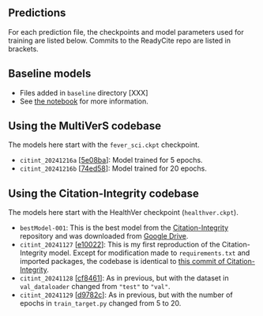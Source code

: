 ## Predictions

For each prediction file, the checkpoints and model parameters used for training are listed below.
Commits to the ReadyCite repo are listed in brackets.

## Baseline models

- Files added in `baseline` directory [XXX]
- See [the notebook](../doc/07_Baselines.ipynb) for more information.

## Using the MultiVerS codebase

The models here start with the `fever_sci.ckpt` checkpoint.

- `citint_20241216a` [[5e08ba](https://github.com/jedick/ReadyCite/commit/5e08ba51295ecdbb42cfdd9b86908adb7b06c7f3)]: Model trained for 5 epochs.
- `citint_20241216b` [[74ed58](https://github.com/jedick/ReadyCite/commit/74ed58bb1cb34c206970d580cb6aaa046dedb80f)]: Model trained for 20 epochs.

## Using the Citation-Integrity codebase

The models here start with the HealthVer checkpoint (`healthver.ckpt`).

- `bestModel-001`: This is the best model from the [Citation-Integrity](https://github.com/ScienceNLP-Lab/Citation-Integrity) repository and was downloaded from [Google Drive](https://drive.google.com/drive/u/0/folders/11b6Z8iv2FXObWmLaqfYzgUQsaL4QgTT2?q=parent:11b6Z8iv2FXObWmLaqfYzgUQsaL4QgTT2).
- `citint_20241127` [[e10022](https://github.com/jedick/ReadyCite/commit/e10022ecc4a24646708f6dd81e40f20208d62860)]: This is my first reproduction of the Citation-Integrity model. Except for modification made to `requirements.txt` and imported packages, the codebase is identical to [this commit of Citation-Integrity](https://github.com/ScienceNLP-Lab/Citation-Integrity/commit/277152f9dfe3873455220f4cd15269474ab15617).
- `citint_20241128` [[cf8461](https://github.com/jedick/ReadyCite/commit/cf846148c39557c45d99e2fcbb3409adea4fede3)]: As in previous, but with the dataset in `val_dataloader` changed from `"test"` to `"val"`.
- `citint_20241129` [[d9782c](https://github.com/jedick/ReadyCite/commit/d9782c98b4a017522388b11aafd25bec03507216)]: As in previous, but with the number of epochs in `train_target.py` changed from 5 to 20.
